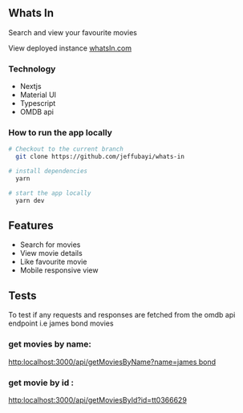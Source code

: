 ## Whats In

Search and view your favourite movies

View deployed instance [whatsIn.com](http://localhost:3000)

### Technology

-  Nextjs
-  Material UI
-  Typescript
-  OMDB api

### How to run the app locally

```bash
# Checkout to the current branch
  git clone https://github.com/jeffubayi/whats-in

# install dependencies
  yarn 

# start the app locally
  yarn dev
```

## Features

- Search for movies 
- View movie details 
- Like favourite movie
- Mobile responsive view

## Tests
To test if any requests and responses are fetched from the omdb api endpoint
i.e james bond movies

### get movies by name: 
 [http:localhost:3000/api/getMoviesByName?name=james bond](http:localhost:3000/api/getMoviesById?id=tt0366629)
### get movie by id :

 [http:localhost:3000/api/getMoviesById?id=tt0366629](http:localhost:3000/api/getMoviesById?id=tt0366629)
  


